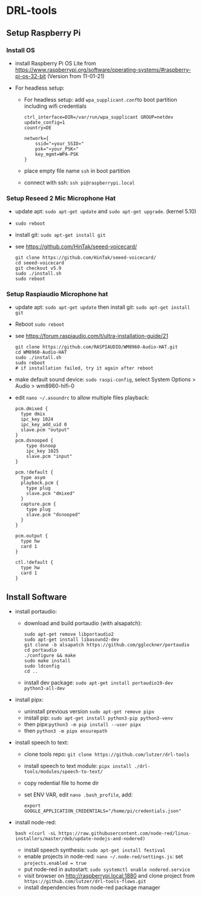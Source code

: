 # DRL-tools



## Setup Raspberry Pi

### Install OS

* install Raspberry Pi OS Lite from https://www.raspberrypi.org/software/operating-systems/#raspberry-pi-os-32-bit (Version from 11-01-21)

* For headless setup:

  * For headless setup: add `wpa_supplicant.conf`to boot partition including wifi credentials

    ```
    ctrl_interface=DIR=/var/run/wpa_supplicant GROUP=netdev
    update_config=1
    country=DE
    
    network={
        ssid="«your_SSID»"
        psk="«your_PSK»"
        key_mgmt=WPA-PSK
    }
    ```

  * place empty file name `ssh` in boot partition

  * connect with ssh: `ssh pi@raspberrypi.local`

### Setup Reseed 2 Mic Microphone Hat

* update apt: `sudo apt-get update` and `sudo apt-get upgrade`. (kernel 5.10)

* `sudo reboot`

* install git: `sudo apt-get install git`

* see https://github.com/HinTak/seeed-voicecard/

  ```
  git clone https://github.com/HinTak/seeed-voicecard/
  cd seeed-voicecard
  git checkout v5.9
  sudo ./install.sh
  sudo reboot
  ```

### Setup Raspiaudio Microphone hat

* update apt: `sudo apt-get update` then install git: `sudo apt-get install git`

* Reboot `sudo reboot`

* see https://forum.raspiaudio.com/t/ultra-installation-guide/21

  ```
  git clone https://github.com/RASPIAUDIO/WM8960-Audio-HAT.git
  cd WM8960-Audio-HAT
  sudo ./install.sh
  sudo reboot
  # if installation failed, try it again after reboot
  ```

* make default sound device: `sudo raspi-config`, select System Options > Audio > wm8960-hifi-0
* edit `nano ~/.asoundrc` to allow multiple files playback:
  ```
  pcm.dmixed {
    type dmix
    ipc_key 1024
    ipc_key_add_uid 0
    slave.pcm "output"
  }
  pcm.dsnooped {
      type dsnoop
      ipc_key 1025
      slave.pcm "input"
  }

  pcm.!default {
    type asym
    playback.pcm {
      type plug
      slave.pcm "dmixed"
    }
    capture.pcm {
      type plug
      slave.pcm "dsnooped"
    }
  }

  pcm.output {
    type hw
    card 1
  }

  ctl.!default {
    type hw
    card 1
  }
  ```


## Install Software

* install portaudio:

  * download and build portaudio (with alsapatch):

    ```
    sudo apt-get remove libportaudio2
    sudo apt-get install libasound2-dev
    git clone -b alsapatch https://github.com/gglockner/portaudio
    cd portaudio
    ./configure && make
    sudo make install
    sudo ldconfig
    cd ..
    ```

  * install dev package: `sudo apt-get install portaudio19-dev python3-all-dev`

* install pipx:

  * uninstall previous version `sudo apt-get remove pipx`
  * install pip: `sudo apt-get install python3-pip python3-venv`
  *  then pipx:`python3 -m pip install --user pipx`
  * then `python3 -m pipx ensurepath`

* install speech to text:

  * clone tools repo: `git clone https://github.com/lutzer/drl-tools`

  * install speech to text module: `pipx install ./drl-tools/modules/speech-to-text/`

  * copy redential file to home dir

  * set ENV VAR, edit `nano .bash_profile`, add:

    ```
    export GOOGLE_APPLICATION_CREDENTIALS="/home/pi/credentials.json"
    ```

* install node-red: 

  ```
  bash <(curl -sL https://raw.githubusercontent.com/node-red/linux-installers/master/deb/update-nodejs-and-nodered)
  ```

  * install speech synthesis: `sudo apt-get install festival`
  * enable projects in node-red: `nano ~/.node-red/settings.js`: set `projects.enabled = true`
  * put node-red in autostart: `sudo systemctl enable nodered.service`
  * visit browser on http://raspberrypi.local:1880 and clone project from ` https://github.com/lutzer/drl-tools-flows.git`
  * install dependencies from node-red package manager

